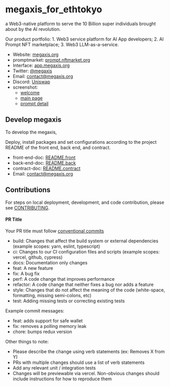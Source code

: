 # megaxis_for_ethtokyo
  a Web3-native platform to serve the 10 Billion super individuals brought about by the AI revolution.

  Our product portfolio: 1. Web3 service platform for AI App developers; 2. AI Prompt NFT marketplace; 3. Web3 LLM-as-a-service.


- Website: [megaxis.org](http://52.199.77.200:8528/welcome)
- promptmarket: [prompt.nftmarket.org](http://52.199.77.200:8528/)
- Interface: [app.megaxis.org](https://app.uniswap.org)
- Twitter: [@megaxis](https://twitter.com/Uniswap)
- Email: [contact@megaxis.org](mailto:contact@uniswap.org)
- Discord: [Uniswap](https://discord.gg/FCfyBSbCU5)
- screenshot:
  - [welcome](https://github.com/megaxis-for-ethtokyo/megaxis_for_ethtokyo/blob/main/shotscreen/screen.png?raw=true)
  - [main page](https://https://github.com/megaxis-for-ethtokyo/megaxis_for_ethtokyo/blob/main/shotscreen/screen1.png?raw=true)
  - [prompt detail](https://github.com/megaxis-for-ethtokyo/megaxis_for_ethtokyo/blob/main/shotscreen/screen3.png?raw=true)

## Develop  megaxis

To develop the megaxis,


Deploy, install packages and set configurations according to the project README of the front end, back end, and contract.
- front-end-doc: [README.front](https://github.com/megaxis-for-ethtokyo/megaxis_for_ethtokyo/blob/main/megaxisFront/README.md)
- back-end-doc: [README.back](https://github.com/megaxis-for-ethtokyo/megaxis_for_ethtokyo/blob/main/tieBackend/README.MD)
- contract-doc: [README.contract](https://twitter.com/)
- Email: [contact@megaxis.org](mailto:contact@uniswap.org)

## Contributions

For steps on local deployment, development, and code contribution, please see [CONTRIBUTING](./CONTRIBUTING.md).

#### PR Title
Your PR title must follow [conventional commits](https://www.conventionalcommits.org/en/v1.0.0/#summary)

- build: Changes that affect the build system or external dependencies (example scopes: yarn, eslint, typescript)
- ci: Changes to our CI configuration files and scripts (example scopes: vercel, github, cypress)
- docs: Documentation only changes
- feat: A new feature
- fix: A bug fix
- perf: A code change that improves performance
- refactor: A code change that neither fixes a bug nor adds a feature
- style: Changes that do not affect the meaning of the code (white-space, formatting, missing semi-colons, etc)
- test: Adding missing tests or correcting existing tests

Example commit messages:

- feat: adds support for safe wallet
- fix: removes a polling memory leak
- chore: bumps redux version

Other things to note:

- Please describe the change using verb statements (ex: Removes X from Y)
- PRs with multiple changes should use a list of verb statements
- Add any relevant unit / integration tests
- Changes will be previewable via vercel. Non-obvious changes should include instructions for how to reproduce them

